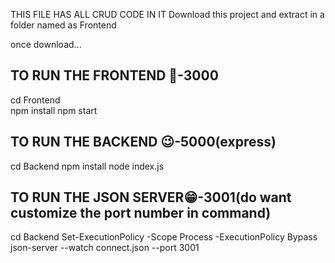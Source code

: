 THIS FILE HAS ALL CRUD CODE IN IT
Download this project and extract in a folder named as Frontend

once download...

TO RUN THE FRONTEND 🙂-3000
-----------------------------

cd Frontend <BR/>
npm install
npm start

TO RUN THE BACKEND 😉-5000(express)
-------------------------------------

cd Backend
npm install
node index.js

TO RUN THE JSON SERVER😁-3001(do want customize the port number in command)
---------------------------------------------------------------------------
cd Backend
Set-ExecutionPolicy -Scope Process -ExecutionPolicy Bypass
json-server --watch connect.json --port 3001


